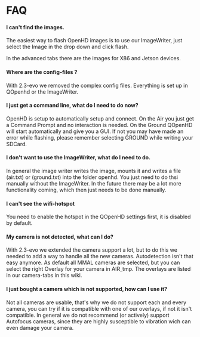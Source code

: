 # FAQ

#### I can't find the images.

The easiest way to flash OpenHD images is to use our ImageWriter, just select the Image in the drop down and click flash.

In the advanced tabs there are the images for X86 and Jetson devices.

#### Where are the config-files ?

With 2.3-evo we removed the complex config files. Everything is set up in QOpenhd or the ImageWriter.

#### I just get a command line, what do I need to do now?

OpenHD is setup to automatically setup and connect. On the Air you just get a Command Prompt and no interaction is needed.
On the Ground QOpenHD will start automatically and give you a GUI. If not you may have made an error while flashing, please remember selecting GROUND while writing your SDCard.

#### I don't want to use the ImageWriter, what do I need to do.

In general the image writer writes the image, mounts it and writes a file (air.txt) or (ground.txt) into the folder openhd. You just need to do thsi manually without the ImageWriter. In the future there may be a lot more functionality coming, which then just needs to be done manually.

#### I can't see the wifi-hotspot

You need to enable the hotspot in the QOpenHD settings first, it is disabled by default.

#### My camera is not detected, what can I do?

With 2.3-evo we extended the camera support a lot, but to do this we needed to add a way to handle all the new cameras. Autodetection isn't that easy anymore.
As default all MMAL cameras are selected, but you can select the right Overlay for your camera in AIR_tmp.
The overlays are listed in our camera-tabs in this wiki.

#### I just bought a camera which is not supported, how can I use it?

Not all cameras are usable, that's why we do not support each and every camera, you can try if it is compatible with one of our overlays, if not it isn't compatible.
In general we do not recommend (or actively) support Autofocus cameras, since they are highly susceptible to vibration wich can even damage your camera.



